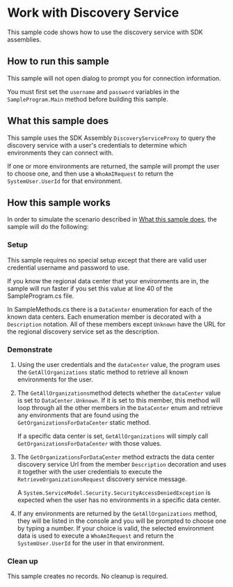 
# Work with Discovery Service

This sample code shows how to use the discovery service with SDK assemblies. 

## How to run this sample

This sample will not open dialog to prompt you for connection information.

You must first set the `username` and `password` variables in the `SampleProgram.Main` method before building this sample.

## What this sample does

This sample uses the SDK Assembly `DiscoveryServiceProxy` to query the discovery service with a user's credentials to determine which environments they can connect with.

If one or more environments are returned, the sample will prompt the user to choose one, and then use a `WhoAmIRequest` to return the `SystemUser.UserId` for that environment.

## How this sample works

In order to simulate the scenario described in [What this sample does](#what-this-sample-does), the sample will do the following:

### Setup

This sample requires no special setup except that there are valid user credential username and password to use.

If you know the regional data center that your environments are in, the sample will run faster if you set this value at line 40 of the SampleProgram.cs file.

In SampleMethods.cs there is a `DataCenter` enumeration for each of the known data centers. Each enumeration member is decorated with a `Description` notation. All of these members except `Unknown` have the URL for the regional discovery service set as the description. 

### Demonstrate

1. Using the user credentials and the `dataCenter` value, the program uses the `GetAllOrganizations` static method to retrieve all known environments for the user.
1. The `GetAllOrganizations`method detects whether the `dataCenter` value is set to `DataCenter.Unknown`. If it is set to this member, this method will loop through all the other members in the `DataCenter` enum and retrieve any environments that are found using the `GetOrganizationsForDataCenter` static method.

    If a specific data center is set, `GetAllOrganizations` will simply call `GetOrganizationsForDataCenter` with those values.

1. The `GetOrganizationsForDataCenter` method extracts the data center discovery service Url from the member `Description` decoration and uses it together with the user credentials to execute the `RetrieveOrganizationsRequest` discovery service message.

    A `System.ServiceModel.Security.SecurityAccessDeniedException` is expected when the user has no environments in a specific data center.

1. If any environments are returned by the `GetAllOrganizations` method, they will be listed in the console and you will be prompted to choose one by typing a number. If your choice is valid, the selected environment data is used to execute a `WhoAmIRequest` and return the `SystemUser.UserId` for the user in that environment.

### Clean up

This sample creates no records. No cleanup is required.
